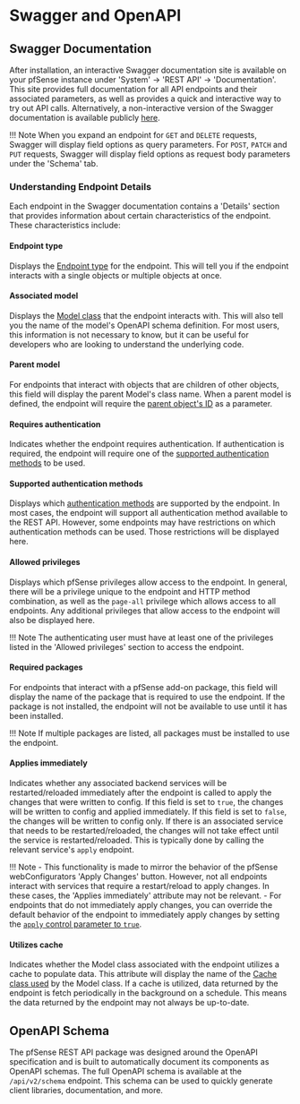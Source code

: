 # Swagger and OpenAPI

## Swagger Documentation

After installation, an interactive Swagger documentation site is available on your pfSense instance under
'System' -> 'REST API' -> 'Documentation'. This site provides full documentation for all API endpoints and their
associated parameters, as well as provides a quick and interactive way to try out API calls. Alternatively, a non-interactive
version of the Swagger documentation is available publicly [here](https://pfrest.org/api-docs/).

!!! Note
    When you expand an endpoint for `GET` and `DELETE` requests, Swagger will display field options as query parameters.
    For `POST`, `PATCH` and `PUT` requests, Swagger will display field options as request body parameters under the
    'Schema' tab.

### Understanding Endpoint Details

Each endpoint in the Swagger documentation contains a 'Details' section that provides information about certain
characteristics of the endpoint. These characteristics include:

#### Endpoint type

Displays the [Endpoint type](ENDPOINT_TYPES.md) for the endpoint. This will tell you if the endpoint interacts with a 
single objects or multiple objects at once.

#### Associated model

Displays the [Model class](https://pfrest.org/php-docs/namespaces/restapi-models.html) that the endpoint interacts with.
This will also tell you the name of the model's OpenAPI schema definition. For most users, this information is not
necessary to know, but it can be useful for developers who are looking to understand the underlying code.

#### Parent model

For endpoints that interact with objects that are children of other objects, this field will display the parent Model's
class name. When a parent model is defined, the endpoint will require the 
[parent object's ID](WORKING_WITH_OBJECT_IDS.md#object-parent_id-field) as a parameter.

#### Requires authentication

Indicates whether the endpoint requires authentication. If authentication is required, the endpoint will require one of
the [supported authentication methods](#supported-authentication-methods) to be used.

#### Supported authentication methods

Displays which [authentication methods](AUTHENTICATION_AND_AUTHORIZATION.md#authentication) are supported by the 
endpoint. In most cases, the endpoint will support all authentication method available to the REST API. However, some
endpoints may have restrictions on which authentication methods can be used. Those restrictions will be displayed here.

#### Allowed privileges

Displays which pfSense privileges allow access to the endpoint. In general, there will be a privilege unique to the
endpoint and HTTP method combination, as well as the `page-all` privilege which allows access to all endpoints. Any
additional privileges that allow access to the endpoint will also be displayed here.

!!! Note
    The authenticating user must have at least one of the privileges listed in the 'Allowed privileges' section to
    access the endpoint.

#### Required packages

For endpoints that interact with a pfSense add-on package, this field will display the name of the package that is
required to use the endpoint. If the package is not installed, the endpoint will not be available to use until it
has been installed.

!!! Note
    If multiple packages are listed, all packages must be installed to use the endpoint.

#### Applies immediately

Indicates whether any associated backend services will be restarted/reloaded immediately after the endpoint is called
to apply the changes that were written to config. If this field is set to `true`, the changes will be written to config
and applied immediately. If this field is set to `false`, the changes will be written to config only. If there is an 
associated service that needs to be restarted/reloaded, the changes will not take effect until the service is 
restarted/reloaded. This is typically done by calling the relevant service's `apply` endpoint.

!!! Note
    - This functionality is made to mirror the behavior of the pfSense webConfigurators 'Apply Changes' button. However,
    not all endpoints interact with services that require a restart/reload to apply changes. In these cases, the
    'Applies immediately' attribute may not be relevant.
    - For endpoints that do not immediately apply changes, you can override the default behavior of the endpoint to 
    immediately apply changes by setting the [`apply` control parameter to `true`](COMMON_CONTROL_PARAMETERS.md#apply).

#### Utilizes cache

Indicates whether the Model class associated with the endpoint utilizes a cache to populate data. This attribute will
display the name of the [Cache class used](https://pfrest.org/php-docs/namespaces/restapi-caches.html) by the Model class.
If a cache is utilized, data returned by the endpoint is fetch periodically in the background on a schedule. This means
the data returned by the endpoint may not always be up-to-date.

## OpenAPI Schema

The pfSense REST API package was designed around the OpenAPI specification and is built to automatically document its
components as OpenAPI schemas. The full OpenAPI schema is available at the `/api/v2/schema` endpoint. This schema can be
used to quickly generate client libraries, documentation, and more.
